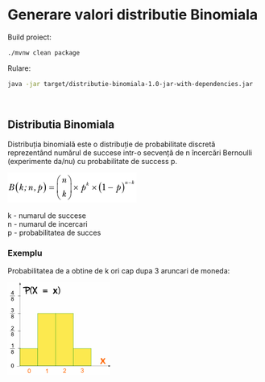 # Generare valori distributie Binomiala

Build proiect:
```bash
./mvnw clean package
```

Rulare:
```bash
java -jar target/distributie-binomiala-1.0-jar-with-dependencies.jar
```

<br>

## Distributia Binomiala

Distribuția binomială este o distribuție de probabilitate discretă reprezentând numărul de succese intr-o secvență de n încercări Bernoulli (experimente da/nu) cu probabilitate de success p.

![](./src/main/resources/formula-dist-binom.png)

k - numarul de succese  
n - numarul de incercari  
p - probabilitatea de succes

### Exemplu

Probabilitatea de a obtine de k ori cap dupa 3 aruncari de moneda:

![](./src/main/resources/exemplu-dist-binom.png)